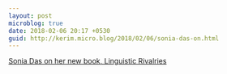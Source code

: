 ```yaml
---
layout: post
microblog: true
date: 2018-02-06 20:17 +0530
guid: http://kerim.micro.blog/2018/02/06/sonia-das-on.html
---
```

[Sonia Das on her new book, Linguistic Rivalries](https://campanthropology.org/2018/02/05/sonia-das-linguistic-rivalries/)
